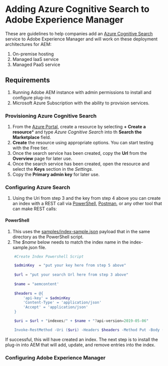 # Adding Azure Cognitive Search to Adobe Experience Manager
These are guidelines to help companies add an [Azure Cognitive Search](https://docs.microsoft.com/en-us/azure/search/) service to Adobe Experience Manager and will work on these deployment architectures for AEM:

1. On-premise hosting
2. Managed IaaS service
3. Managed PaaS service

## Requirements
1. Running Adobe AEM instance with admin permissions to install and configure plug-ins
2. Microsoft Azure Subscription with the ability to provision services.

### Provisioning Azure Cognitive Search

1. From the [Azure Portal](https://portal.azure.com/), create a resource by selecting  **+ Create a resource*** and type *Azure Cognitive Search* into th **Search the Marketplace** field.
2. **Create** the resource using appropriate options.   You can start testing with the Free tier.
3. Once the search service has been created, copy the **Url** from the **Overview** page for later use.
4. Once the search service has been created, open the resource and select the **Keys** section in the *Settings*.
5. Copy the **Primary admin key** for later use.  

### Configuring Azure Search
1. Using the Uri from step 3 and the key from step 4 above you can create an index with a REST call via [PowerShell](https://docs.microsoft.com/en-us/powershell/?view=powershell-7), [Postman](https://www.getpostman.com/), or any other tool that can make REST calls:

#### PowerShell
1. This uses the [samples/index-sample.json](samples/index-sample.json) payload that in the same directory as the PowerShell script.  
2. The *$name* below needs to match the index name in the index-sample.json file.
```powershell
    #Create Index Powershell Script 

    $adminKey  = "put your key here from step 5 above"
    
    $url = "put your search Url here from step 3 above"
    
    $name = "aemcontent'  
    
    $headers = @{
        'api-key' = $adminKey
        'Content-Type' = 'application/json' 
        'Accept' = 'application/json' 
    }

    $uri = $url + "indexes/" + $name + "?api-version=2019-05-06"

    Invoke-RestMethod -Uri ($uri) -Headers $headers -Method Put -Body (Get-Content .\index-sample.json -Raw) | ConvertTo-Json
```
If successful, this will have created an index.  The next step is to install the plug-in into AEM that will add, update, and remove entries into the index.

### Configuring Adobe Experience Manager
